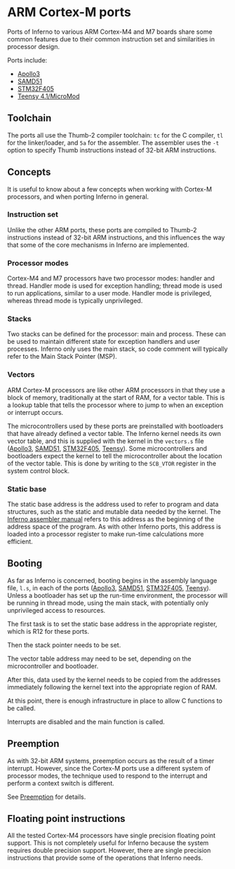 # ARM Cortex-M ports

Ports of Inferno to various ARM Cortex-M4 and M7 boards share some common
features due to their common instruction set and similarities in processor
design.

Ports include:

* [Apollo3](https://github.com/dboddie/inferno-os/blob/apollo3/os/apollo3/README.md)
* [SAMD51](https://github.com/dboddie/inferno-os/blob/samd51/os/samd51/README.md)
* [STM32F405](https://github.com/dboddie/inferno-os/blob/stm32f405/os/stm32f405/README.md)
* [Teensy 4.1/MicroMod](https://github.com/dboddie/inferno-os/blob/teensy41mm/os/teensy41mm/README.md)

## Toolchain

The ports all use the Thumb-2 compiler toolchain: `tc` for the C compiler,
`tl` for the linker/loader, and `5a` for the assembler. The assembler uses
the `-t` option to specify Thumb instructions instead of 32-bit ARM
instructions.

## Concepts

It is useful to know about a few concepts when working with Cortex-M
processors, and when porting Inferno in general.

### Instruction set

Unlike the other ARM ports, these ports are compiled to Thumb-2 instructions
instead of 32-bit ARM instructions, and this influences the way that some of
the core mechanisms in Inferno are implemented.

### Processor modes

Cortex-M4 and M7 processors have two processor modes: handler and thread.
Handler mode is used for exception handling; thread mode is used to run
applications, similar to a user mode. Handler mode is privileged, whereas
thread mode is typically unprivileged.

### Stacks

Two stacks can be defined for the processor: main and process. These can be
used to maintain different state for exception handlers and user processes.
Inferno only uses the main stack, so code comment will typically refer to the
Main Stack Pointer (MSP).

### Vectors

ARM Cortex-M processors are like other ARM processors in that they use a block
of memory, traditionally at the start of RAM, for a vector table. This is a
lookup table that tells the processor where to jump to when an exception or
interrupt occurs.

The microcontrollers used by these ports are preinstalled with bootloaders that
have already defined a vector table. The Inferno kernel needs its own vector
table, and this is supplied with the kernel in the `vectors.s` file
([Apollo3](https://github.com/dboddie/inferno-os/blob/apollo3/os/apollo3/vectors.s),
[SAMD51](https://github.com/dboddie/inferno-os/blob/samd51/os/samd51/vectors.s),
[STM32F405](https://github.com/dboddie/inferno-os/blob/stm32f405/os/stm32f405/vectors.s),
[Teensy](https://github.com/dboddie/inferno-os/blob/teensy41mm/os/teensy41mm/vectors.s)).
Some microcontrollers and bootloaders expect the kernel to tell the
microcontroller about the location of the vector table. This is done by
writing to the `SCB_VTOR` register in the system control block.

### Static base

The static base address is the address used to refer to program and data
structures, such as the static and mutable data needed by the kernel.
The [Inferno assembler manual](https://www.vitanuova.com/inferno/papers/asm.html)
refers to this address as the beginning of the address space of the program.
As with other Inferno ports, this address is loaded into a processor register
to make run-time calculations more efficient.

## Booting

As far as Inferno is concerned, booting begins in the assembly language
file, `l.s`, in each of the ports
([Apollo3](https://github.com/dboddie/inferno-os/blob/apollo3/os/apollo3/l.s),
[SAMD51](https://github.com/dboddie/inferno-os/blob/samd51/os/samd51/l.s),
[STM32F405](https://github.com/dboddie/inferno-os/blob/stm32f405/os/stm32f405/l.s),
[Teensy](https://github.com/dboddie/inferno-os/blob/teensy41mm/os/teensy41mm/l.s)).
Unless a bootloader has set up the run-time environment, the processor will
be running in thread mode, using the main stack, with potentially only
unprivileged access to resources.

The first task is to set the static base address in the appropriate register,
which is R12 for these ports.

Then the stack pointer needs to be set.

The vector table address may need to be set, depending on the microcontroller
and bootloader.

After this, data used by the kernel needs to be copied from the addresses
immediately following the kernel text into the appropriate region of RAM.

At this point, there is enough infrastructure in place to allow C functions to
be called.

Interrupts are disabled and the main function is called.

## Preemption

As with 32-bit ARM systems, preemption occurs as the result of a timer
interrupt. However, since the Cortex-M ports use a different system of
processor modes, the technique used to respond to the interrupt and
perform a context switch is different.

See [Preemption](preemption.md) for details.

## Floating point instructions

All the tested Cortex-M4 processors have single precision floating point
support. This is not completely useful for Inferno because the system requires
double precision support. However, there are single precision instructions
that provide some of the operations that Inferno needs.
